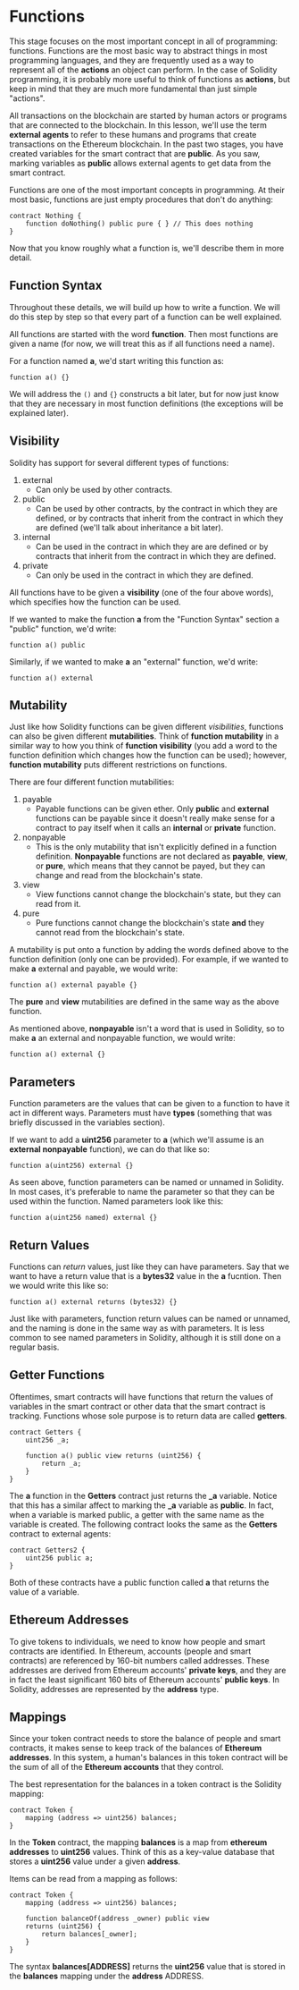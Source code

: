 # Functions

This stage focuses on the most important concept in all of programming: functions. Functions are the most basic way to abstract things in most programming languages, and they are frequently used as a way to represent all of the **actions** an object can perform. In the case of Solidity programming, it is probably more useful to think of functions as **actions**, but keep in mind that they are much more fundamental than just simple "actions".

All transactions on the blockchain are started by human actors or programs that are connected to the blockchain. In this lesson, we'll use the term **external agents** to refer to these humans and programs that create transactions on the Ethereum blockchain. In the past two stages, you have created variables for the smart contract that are **public**. As you saw, marking variables as **public** allows external agents to get data from the smart contract. 

Functions are one of the most important concepts in programming. At their most basic, functions are just empty procedures that don't do anything:

``` 
contract Nothing {
    function doNothing() public pure { } // This does nothing
}
```

Now that you know roughly what a function is, we'll describe them in more detail.

## Function Syntax

Throughout these details, we will build up how to write a function. We will do this step by step so that every part of a function can be well explained. 

All functions are started with the word **function**. Then most functions are given a name (for now, we will treat this as if all functions need a name). 

For a function named **a**, we'd start writing this function as:

```
function a() {}
```

We will address the `()` and `{}` constructs a bit later, but for now just know that they are necessary in most function definitions (the exceptions will be explained later).

## Visibility
Solidity has support for several different types of functions:

1. external
    - Can only be used by other contracts.
2. public
    - Can be used by other contracts, by the contract in which they are defined, or by contracts that inherit from the contract in which they are defined (we'll talk about inheritance a bit later).
3. internal
    - Can be used in the contract in which they are are defined or by contracts that inherit from the contract in which they are defined.
4. private
    - Can only be used in the contract in which they are defined.

All functions have to be given a **visibility** (one of the four above words), which specifies how the function can be used. 

If we wanted to make the function **a** from the "Function Syntax" section a "public" function, we'd write:

```
function a() public
```

Similarly, if we wanted to make **a** an "external" function, we'd write:

```
function a() external
```

## Mutability

Just like how Solidity functions can be given different *visibilities*, functions can also be given different **mutabilities**. Think of **function mutability** in a similar way to how you think of **function visibility** (you add a word to the function definition which changes how the function can be used); however, **function mutability** puts different restrictions on functions.

There are four different function mutabilities:

1. payable
    - Payable functions can be given ether. Only **public** and **external** functions can be payable since it doesn't really make sense for a contract to pay itself when it calls an **internal** or **private** function.
2. nonpayable
    - This is the only mutability that isn't explicitly defined in a function definition. **Nonpayable** functions are not declared as **payable**, **view**, or **pure**, which means that they cannot be payed, but they can change and read from the blockchain's state.
3. view
    - View functions cannot change the blockchain's state, but they can read from it.
4. pure
    - Pure functions cannot change the blockchain's state **and** they cannot read from the blockchain's state.

A mutability is put onto a function by adding the words defined above to the function definition (only one can be provided). For example, if we wanted to make **a** external and payable, we would write:

```
function a() external payable {}
```

The **pure** and **view** mutabilities are defined in the same way as the above function.

As mentioned above, **nonpayable** isn't a word that is used in Solidity, so to make **a** an external and nonpayable function, we would write:

```
function a() external {}
```

## Parameters

Function parameters are the values that can be given to a function to have it act in different ways. Parameters must have **types** (something that was briefly discussed in the variables section).

If we want to add a **uint256** parameter to **a** (which we'll assume is an **external nonpayable** function), we can do that like so:

```
function a(uint256) external {}
```

As seen above, function parameters can be named or unnamed in Solidity. In most cases, it's preferable to name the parameter so that they can be used within the function. Named parameters look like this:

```
function a(uint256 named) external {}
```

## Return Values

Functions can *return* values, just like they can have parameters. Say that we want to have a return value that is a **bytes32** value in the **a** fucntion. Then we would write this like so:

```
function a() external returns (bytes32) {}
```

Just like with parameters, function return values can be named or unnamed, and the naming is done in the same way as with parameters. It is less common to see named parameters in Solidity, although it is still done on a regular basis.

## Getter Functions

Oftentimes, smart contracts will have functions that return the values of variables in the smart contract or other data that the smart contract is tracking. Functions whose sole purpose is to return data are called **getters**. 

```
contract Getters {
    uint256 _a;
    
    function a() public view returns (uint256) { 
        return _a;
    }
}
```

The **a** function in the **Getters** contract just returns the **_a** variable. Notice that this has a similar affect to marking the **_a** variable as **public**. In fact, when a variable is marked public, a getter with the same name as the variable is created. The following contract looks the same as the **Getters** contract to external agents: 

```
contract Getters2 { 
    uint256 public a;
}
```

Both of these contracts have a public function called **a** that returns the value of a variable. 

## Ethereum Addresses
To give tokens to individuals, we need to know how people and smart contracts are identified. In Ethereum, accounts (people and smart contracts) are referenced by 160-bit numbers called addresses. These addresses are derived from Ethereum accounts' **private keys**, and they are in fact the least significant 160 bits of Ethereum accounts' **public keys**. In Solidity, addresses are represented by the **address** type.

## Mappings
Since your token contract needs to store the balance of people and smart contracts, it makes sense to keep track of the balances of **Ethereum addresses**. In this system, a human's balances in this token contract will be the sum of all of the **Ethereum accounts** that they control. 

The best representation for the balances in a token contract is the Solidity mapping: 

```
contract Token {
    mapping (address => uint256) balances;
}
```

In the **Token** contract, the mapping **balances** is a map from **ethereum addresses** to **uint256** values. Think of this as a key-value database that stores a **uint256** value under a given **address**. 

Items can be read from a mapping as follows:

```
contract Token {
    mapping (address => uint256) balances;

    function balanceOf(address _owner) public view 
    returns (uint256) {
        return balances[_owner];
    }
}
``` 

The syntax **balances\[ADDRESS\]** returns the **uint256** value that is stored in the **balances** mapping under the **address** ADDRESS. 